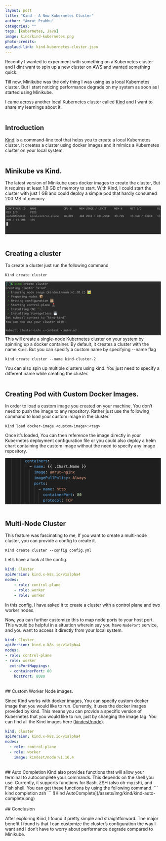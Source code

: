 ```yaml
---
layout: post
title: "Kind - A New Kubernetes Cluster"
author: "Amrut Prabhu"
categories: ""
tags: [kubernetes, Java]
image: kind/kind-kubernetes.png
photo-credits: 
applaud-link: kind-kubernetes-cluster.json
---
```

Recently I wanted to experiment with something on a Kubernetes cluster and I dint want to spin up a new cluster on AWS and wanted something quick.

Till now, Minikube was the only thing I was using as a local Kubernetes cluster. But I start noticing performance degrade on my system as soon as I started using Minikube.

I came across another local Kubernetes cluster called [Kind](https://kind.sigs.k8s.io/) and I want to share my learnings about it.
<br/>
<br/>
## Introduction

[Kind](https://kind.sigs.k8s.io/) is a command-line tool that helps you to create a local Kubernetes cluster. It creates a cluster using docker images and it mimics a Kubernetes cluster on your local system.
<br/>
<br/>
## Minikube vs Kind.

The latest version of Minikube uses docker images to create the cluster, But it requires at least 1.8 GB of memory to start. With Kind, I could start the cluster with just 1 GB and could deploy a simple pod that hardly consumed 200 MB of memory.

![Kubernetes Single node cluster](/assets/img/kind/single-node.png)
<br/>
<br/>
## Creating a cluster

To create a cluster just run the following command

```commandline
Kind create cluster
```
![Kind create cluster](/assets/img/kind/kind-create-cluster.png)
This will create a single-node Kubernetes cluster on your system by spinning up a docker container. By default, it creates a cluster with the name `Kind`. But you can specify a custom name by specifying --name flag

```
kind create cluster --name kind-cluster-2
```
You can also spin up multiple clusters using kind. You just need to specify a different name while creating the cluster.
<br/>
<br/>
## Creating Pod with Custom Docker Images.

In order to load a custom image you created on your machine, You don’t need to push the image to any repository. Rather just use the following command to load your custom image in the cluster.

```
Kind load docker-image <custom-image>:<tag>
```

Once it’s loaded, You can then reference the image directly in your Kubernetes deployment configuration file or you could also deploy a helm chart containing the custom image without the need to specify any image repository.

![Loading Custom Docker Image](/assets/img/kind/custom-docker-image.png)
<br/>
<br/>
## Multi-Node Cluster

This feature was fascinating to me, If you want to create a multi-node cluster, you can provide a config to create it.
```
Kind create cluster --config config.yml
```  

Let’s have a look at the config.

```yml
kind: Cluster
apiVersion: kind.x-k8s.io/v1alpha4
nodes:
    - role: control-plane
    - role: worker
    - role: worker
```
In this config, I have asked it to create a cluster with a control plane and two worker nodes.

Now, you can further customize this to map node ports to your host port. This would be helpful in a situation wherein say you have `NodePort` service, and you want to access it directly from your local system.


  ```yml
kind: Cluster
apiVersion: kind.x-k8s.io/v1alpha4
nodes:
  - role: control-plane
  - role: worker
    extraPortMappings:
    - containerPort: 80
      hostPort: 8080
```
<br/>
## Custom Worker Node images.

Since Kind works with docker images, You can specify custom docker image that you would like to run. Currently, it uses the docker images provided by kind. This means you can provide a specific version of Kubernetes that you would like to run, just by changing the image tag. You can find all the Kind images here ([kindest/node](https://hub.docker.com/r/kindest/node)).
```yml
kind: Cluster
apiVersion: kind.x-k8s.io/v1alpha4
nodes:
  - role: control-plane
  - role: worker
    image: kindest/node:v1.16.4
```
<br/>
## Auto Completion  
Kind also provides functions that will allow your terminal to autocomplete your commands. This depends on the shell you use. Currently, it supports functions for Bash, ZSH (also oh-myzsh), and Fish shell. You can get these functions by using the following command.
```
kind completion zsh
```
![Kind AutoComplete](/assets/img/kind/kind-auto-complete.png)
<br/>
<br/>
## Conclusion

After exploring Kind, I found it pretty simple and straightforward. The major benefit I found is that I can customize the cluster’s configuration the way I want and I don’t have to worry about performance degrade compared to Minikube.

<br/>